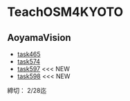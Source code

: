 # TeachOSM4KYOTO
## AoyamaVision
* [task465](http://tasks.teachosm.org/project/465)
* [task574](http://tasks.teachosm.org/project/574)
* [task597](http://tasks.teachosm.org/project/597) <<< NEW
* [task598](http://tasks.teachosm.org/project/598) <<< NEW

締切： 2/28迄
